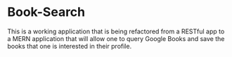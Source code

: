# Book-Search
This is a working application that is being refactored from a RESTful app to a MERN application that will allow one to query Google Books and save the books that one is interested in their profile.

